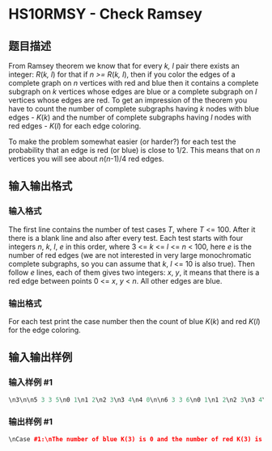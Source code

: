 # HS10RMSY - Check Ramsey

## 题目描述

From Ramsey theorem we know that for every _k, l_ pair there exists an integer: _R_(_k, l_) for that if _n >= R_(_k, l_), then if you color the edges of a complete graph on _n_ vertices with red and blue then it contains a complete subgraph on _k_ vertices whose edges are blue or a complete subgraph on _l_ vertices whose edges are red. To get an impression of the theorem you have to count the number of complete subgraphs having _k_ nodes with blue edges - _K_(_k_) and the number of complete subgraphs having _l_ nodes with red edges - _K_(_l_) for each edge coloring.

To make the problem somewhat easier (or harder?) for each test the probability that an edge is red (or blue) is close to 1/2. This means that on _n_ vertices you will see about _n_(_n_-1)/4 red edges.

## 输入输出格式

### 输入格式

The first line contains the number of test cases _T_, where _T_ <= 100. After it there is a blank line and also after every test. Each test starts with four integers _n_, _k_, _l_, _e_ in this order, where 3 <= _k_ <= _l_ <= _n_ < 100, here _e_ is the number of red edges (we are not interested in very large monochromatic complete subgraphs, so you can assume that _k_, _l_ <= 10 is also true). Then follow _e_ lines, each of them gives two integers: _x_, _y_, it means that there is a red edge between points 0 <= _x_, _y_ < _n_. All other edges are blue.

### 输出格式

For each test print the case number then the count of blue _K_(_k_) and red _K_(_l_) for the edge coloring.

## 输入输出样例

### 输入样例 #1

```cpp
\n3\n\n5 3 3 5\n0 1\n1 2\n2 3\n3 4\n4 0\n\n6 3 3 6\n0 1\n1 2\n2 3\n3 4\n4 5\n5 0\n\n8 3 4 7\n0 1\n0 2\n0 3\n0 4\n1 2\n1 3\n2 3\n\n
```


### 输出样例 #1

```cpp
\nCase #1:\nThe number of blue K(3) is 0 and the number of red K(3) is 0.\nCase #2:\nThe number of blue K(3) is 2 and the number of red K(3) is 0.\nCase #3:\nThe number of blue K(3) is 25 and the number of red K(4) is 1.
```



